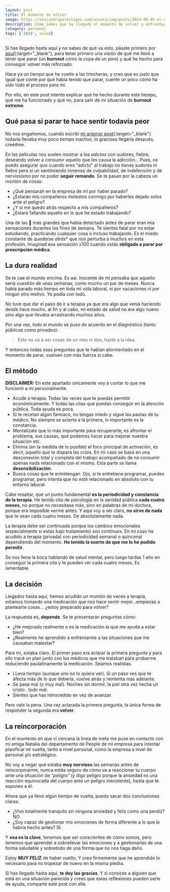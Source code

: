 ```yaml
---
layout: post
title: El momento de volver
image: https://alejandroperezlopez.com/assets/img/posts/2024-09-05-el-momento-de-volver/2024-09-05-el-momento-de-volver-header.jpg
description: Cómo sabes que ha llegado el momento de volver y enfrentarte a tu burnout cara a cara
category: personal
tags: ['2024', salud]
---
```


Si has llegado hasta aquí y no sabes de qué va esto, pásate primero por [aquí](2023-08-16-el-momento-de-parar.md){:target="_blank"}, para tener primero una visión de qué me llevó a tener que parar (un **burnout** como la copa de un pino) y qué he hecho para conseguir volver más reforzado.

Hace ya un tiempo que he vuelto a las trincheras, y creo que es justo que igual que conté por qué había tenido que parar, cuente un poco cómo ha sido todo el proceso para mí.

Por ello, en este post intento explicar qué he hecho durante este tiempo, qué me ha funcionado y qué no, para salir de mi situación de **burnout extremo**.

<!-- more -->

## Qué pasa si parar te hace sentir todavía peor

No nos engañemos, cuando escribí [mi anterior post](2023-08-16-el-momento-de-parar.md){:target="_blank"} todavía llevaba muy poco tiempo inactivo, lo gracioso llegaría después, creédme.

En las películas nos suelen mostrar a los *adictos* con sudores, fiebre, deseando volver a *consumir* aquello que les causa la adicción... Pues, os puedo asegurar que cuando eres "adicto" al trabajo no tienes sudores ni fiebre pero sí un sentimiendo inmenso de culpabilidad, de indefensión y de nerviosismo por no poder **seguir remando**. Se te pasan por la cabeza un montón de cosas:

- ¿Qué pensarán en la empresa de mí por haber parado?
- ¿Estarán mis compañeros molestos conmigo por haberles dejado solos ante el peligro?
- ¿Y si me quedo atrás respecto a mis compañeros?
- ¿Estará fallando aquello en lo que he estado trabajando?

Una de las 🚩 más grandes que había detectado antes de parar eran mis sensaciones durantes los fines de semana. Te sientes fatal por no estar estudiando, practicando cualquier cosa o incluso trabajando. Es el miedo constante de *quedarse atrás** que nos perturba a muchos en esta profesión. Imaginad esa sensación x100 cuando estás **obligado a parar por prescripción médica**.


## La dura realidad

Se te cae el mundo encima. Es así. Inocente de mí pensaba que aquello sería cuestión de unas semanas, como mucho un par de meses. Nunca había parado más tiempo en toda mi vida laboral, ni por vacaciones ni por ningún otro motivo. Yo podía con todo.

No tuve que dar el paso de ir a terapia ya que era algo que venía haciendo desde hace mucho, al fin y al cabo, mi estado de salud no era algo nuevo sino algo que llevaba arrastrando muchos años. 

Por una vez, todo el mundo se puso de acuerdo en el diagnóstico (tanto públicos como privados):

> Esto no va a ser cosas de un mes ni dos, hazte a la idea.

Y entonces todas esas preguntas que te habían atormentado en el momento de parar, vuelven con más fuerza si cabe.

## El método

**DISCLAIMER:** En este apartado únicamente voy a contar lo que me funcionó a mí personalmente.

- Acude a terapia. Todas las veces que te puedas permitir económicamente. Y todas las citas que puedas conseguir en la atención pública. Toda ayuda es poca.
- Si te recetan algún fármaco, no tengas miedo y sigue las pautas de tu médico. No siempre se acierta a la primera, lo importante es la constancia.
- Mentalízate que lo más importante para recuperarte, es afrontar el problema, sus causas, qué podemos hacer para mejorar nuestra situación etc.
- Elimina (en la medida de lo posible) el foco principal de activación, es decir, aquello que te dispara las crisis. En mi caso se basó en una desconexión total y completa del trabajo acompañado de no consumir apenas nada relacionado con el mismo. Esta parte se llama **desensibilización**.
- Busca cosas que te entretengan. Ojo, si te entretiene programar, puedes programar, pero intenta que no esté relacionado en absoluto con tu entorno laboral.

Cabe resaltar, que un punto fundamental **es la periodicidad y constancia de la terapia**. He tenido cita de psicología en la sanidad pública **cada cuatro meses**, no porque no necesitase más, sino en palabras de mi doctora, porque era imposible verme antes. Y aquí voy a ser claro, **no sirve de nada** que te vean cada cuatro meses. De absolutamente nada.

La terapia debe ser continuada porque los cambios emocionales (especialmente si estás bajo tratamiento) son continuos. En mi caso he acudido a terapia (privada) con periodicidad semanal o quincenal dependiendo del momento. **He tenido la suerte de que me lo he podido permitir**.

Se nos llena la boca hablando de salud mental, pero luego tardas 1 año en conseguir la primera cita y te pueden ver cada cuatro meses. Es lamentable.

## La decisión

Llegados hasta aquí, hemos acudido un montón de veces a terapia, estamos tomando una medicación que nos hace sentir mejor...empiezas a plantearte cosas... ¿estoy preparado para volver?

La respuesta es, **depende**. Se te presentarán preguntas cómo:

- ¿He mejorado realmente o es la medicación la que me ayuda a estar bien?
- ¿Realmente he aprendido a enfrentarme a las situaciones que me causaban malestar?

Para mí, estaba claro. El primer paso era aclarar la primera pregunta y para ello tracé un plan junto con los médicos que me trataban para probarme reduciendo paulatinamente la medicación. Seamos realistas:

- LLeva tiempo (aunque uno no lo quiera ver). Si un paso ves que te afecta más de lo que debería, vuelve atrás y reintenta más adelante.
- Se pasa mal (o muy mal). Noches sin dormir, la piel otra vez hecha un cristo.. todo mal.
- Sientes que has retrocedido en vez de avanzar.

Pero vale la pena. Una vez aclarada la primera pregunta, la única forma de responder la segunda era **volver**.

## La reincorporación

En el momento en que vi cercana la línea de meta me puse en contacto con mi amiga Natalia del departamento de People de mi empresa para intentar planificar mi vuelta, tanto a nivel personal, como la empresa a nivel de personal y/o estratégico.

No voy a negar que estaba **muy nervioso** las semanas antes de reincorporarme, nunca estás seguro de cómo va a reaccionar tu cuerpo ante una situación de *"peligro"* (y digo peligro porque la ansiedad es una reacción equivocada del cuerpo ante un peligro inexistente), hasta que te expones a él.

Ahora que ya llevo algún tiempo de vuelta, puedo sacar dos conclusiones claras:

- ¿Vivo totalmente tranquilo sin ninguna ansiedad y feliz como una perdiz? NO.
- ¿Soy capaz de gestionar mis emociones de forma diferente a lo que lo habría hecho antes? SÍ.

Y **esa es la clave**, tenemos que ser conscientes de cómo somos, pero tenemos que aprender a sobrellevar las emociones y a gestionarlas de una forma saludable y sobretodo de una forma que no nos haga daño.

Estoy **MUY FELIZ** de haber vuelto. Y creo firmemente que he aprendido lo necesario para no tropezar de nuevo en la misma piedra.

Si has llegado hasta aquí, **te doy las gracias**. Y si conoces a alguien que está en una situación parecida y crees que estas reflexiones pueden serle de ayuda, comparte este post con ella.